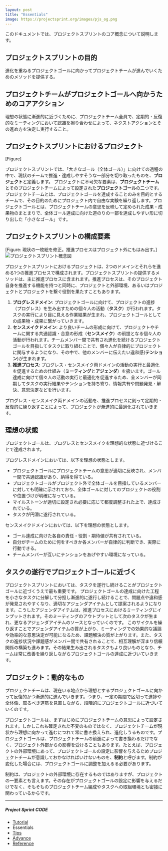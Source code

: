 ```yaml
---
layout: post
title: "Essentials"
image: https://projectsprint.org/images/pjs_og.png
---
```


このドキュメントでは、プロジェクトスプリントのコア概念について説明します。

##  プロジェクトスプリントの目的

進化を重ねるプロジェクトゴールに向かってプロジェクトチームが進んでいくためのメソッドを提供する。

## プロジェクトチームがプロジェクトゴールへ向かうためのコアアクション

理想の状態に漸進的に近づくために、プロジェクトチーム全員で、定期的・反復的なミーティングにおいて認識を擦り合わせによって、ネクストアクションとその進め方を決定し実行すること。

## プロジェクトスプリントにおけるプロジェクト

[Figure]

プロジェクトスプリントでは、「大きなゴール（全体ゴール）」に向けての過程の中で、現状のチームで推進・達成しやすそうな一部分を切り取ったものを、**プロジェクト**と定義します。
プロジェクトに不可欠な要素は、**プロジェクトチーム**とそのプロジェクトチームによって設定された**プロジェクトゴール**の二つです。
プロジェクトチームとは、プロジェクトゴールを達成することのみを目的とするチームで、その目的のためにプロジェクト内で自由な実験を繰り返します。プロジェクトゴールとは、プロジェクトチームの意思を反映して定められた成果・成果物のまとまりで、全体ゴール達成に向けた道のりの一部を達成しやすい形に切り出した「小さなゴール」です。

## プロジェクトスプリントの構成要素

[Figure: 現状の一枚絵を修正。推進プロセスはプロジェクト外にもはみ出す。]
![プロジェクトスプリント概念図](/ja/images/essentials.png)

プロジェクトスプリントにおけるプロジェクトは、2つのドメインとそれらを進める1つの推進プロセスで構成されます。プロジェクトスプリントの提供するメソッドは、主に推進プロセスに含まれます。推進プロセスは、そのプロジェクト自身を推進する機能を持つと同時に、プロジェクトと外部環境、あるいはプロジェクトとプロジェクトを繋ぐ役割を果たすこともあります。

1. **プログレスドメイン**: プロジェクトゴールに向けて、プロジェクトの進捗（プログレス）を生み出すための個々人の活動（**タスク**）が行われます。タスクの実行により目に見える作業結果が生まれ、プロジェクトゴールとしての成果物・成果に繋がっていきます。
2. **センスメイクドメイン**: より良いチームの形成に向けて、プロジェクトやチームに関する共通認識・合意の形成（**センスメイク**）の前提となる個々人の活動が行われます。チームメンバー間で共有され進化を続けるプロジェクトゴールを目指してタスクに取り組むことで、個々人が自律的にプロジェクトに関与するようになり、その中で、他のメンバーに伝えたい違和感(**テンション**)が生まれます。
3. **推進プロセス**: プログレス・センスメイク両ドメインの活動の実行と最適化を促進するための仕組み（**ミーティング**と**アジェンダ**）を扱います。ゴール達成に向けて個々人の活動の実行と最適化を促進するため、全メンバーが同期してタスクの実行結果やテンションを持ち寄り、情報共有や問題発見・解決、意思決定などを行います。

プログレス・センスメイク両ドメインの活動を、推進プロセスに則って定期的・反復的に繰り返すことによって、プロジェクトが漸進的に最適化されていきます。

## 理想の状態

プロジェクトゴールは、プログレスとセンスメイクを理想的な状態に近づけることで達成されます。

プログレスドメインにおいては、以下を理想の状態とします。
- プロジェクトゴールにプロジェクトチームの意思が適切に反映され、メンバー間で共通認識があり、納得を得ている。
- プロジェクトゴールがプロジェクト外で全体ゴールを目指しているメンバーに対しても明確に示されており、全体ゴールに対してのプロジェクトの役割や位置づけが明確になっている。
- マイルストーンが適切に設定され必要に応じて都度調整された上で、達成されている。
- タスクが円滑に遂行されている。

センスメイクドメインにおいては、以下を理想の状態とします。
- ゴール達成に向けた各自の責任・役割・期待値が共有されている。
- 自分がチームのために何をすべきか各メンバーが自律的に判断でき、実際に行動できる。
- チームメンバーが互いにテンションをあげやすい環境になっている。

## タスクの遂行でプロジェクトゴールに近づく
プロジェクトスプリントにおいては、タスクを遂行し続けることがプロジェクトゴールに近づくうえで最も重要です。
プロジェクトゴールの達成に向けた工程を小さなタスクに分解して分担し漸進的に遂行し続けることで、問題点や違和感が発見されやすくなり、適切なアジェンダアイテムとして提案されるようになります。こうしたアジェンダアイテムは、推進プロセスにおけるミーティングにインプットされます。そのミーティングのアウトプットとして次のタスクが生まれ、更なるアジェンダアイテムのソースとなっていくのです。
このサイクルを繰り返すことでアジェンダアイテムの質が上がり、ミーティングでの効果的な議論や効率的な意思決定が可能になるため、課題解決の質が上がります。また、タスクの進捗状況や課題感がメンバー間で共有されることで、相互理解が深まり信頼関係の構築も進みます。その結果生み出されるタスクもより良いものとなり、チームは常に改善を繰り返しながらプロジェクトゴールの達成に近づいていきます。

## プロジェクト：動的なもの

プロジェクトチームは、現在いる地点から理想とするプロジェクトゴールに向かって反復的かつ漸進的に進んでいきます。つまり、一定の期間で区切って進捗や全体像、取るべき道筋を見直しながら、段階的にプロジェクトゴールに近づいていくのです。

プロジェクトゴールは、まずはじめにプロジェクトチームの意思によって設定されます。しかしこれも確定された不変のものではなく、プロジェクトチームが現状から理想に向かって進むにつれて常に書き換えられ、進化しうるものです。プロジェクトゴールは、プロジェクトチームの前進によって書き換わるだけでなく、プロジェクト外部からの影響を受けることもあります。たとえば、プロジェクトの外部環境にあって、プロジェクトゴールの設定に影響を与えるためプロジェクトチームが意識しておかなければいけないものを、**制約**と呼びます。制約が変化した場合には、プロジェクトゴールに調整を加えるる必要があります。

制約は、プロジェクトの外部環境に存在するものではありますが、プロジェクトの一要素とも言えます。その存在がプロジェクトゴールの設定に影響を与えるだけでなく、そもそものプロジェクトチーム編成やタスクへの取組環境とも密接に関わっているからです。

<!--プロジェクト内部で生じた動機に応じて動的にプロジェクトゴールが変更することのニュアンスが薄いような？--->

---

##### Project Sprint CODE
- [Tutorial](./tutorial/index.md)
- Essentials
- [Tips](./tips/index.md)
- [Advance](./advance.md)
- [Reference](./reference.md)
